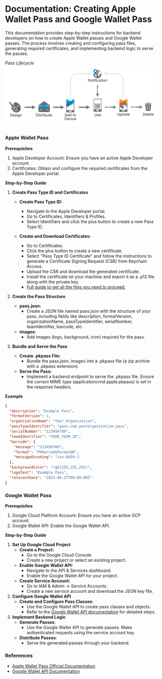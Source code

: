 # Documentation: Creating Apple Wallet Pass and Google Wallet Pass
This documentation provides step-by-step instructions for backend developers on how to create Apple Wallet passes and Google Wallet passes. The process involves creating and configuring pass files, generating required certificates, and implementing backend logic to serve the passes.


*Pass Lifecycle*
![Pass Lifecycle](Pass-Lifecycle-3.png)

### Apple Wallet Pass
**Prerequisites**
1. Apple Developer Account: Ensure you have an active Apple Developer account.
2. Certificates: Obtain and configure the required certificates from the Apple Developer portal.

**Step-by-Step Guide**
1. **Create Pass Type ID and Certificates**
    * **Create Pass Type ID:**
      * Navigate to the Apple Developer portal.
      * Go to Certificates, Identifiers & Profiles.
      * Select Identifiers and click the plus button to create a new Pass Type ID.
        
    * **Create and Download Certificates:**
      * Go to Certificates.
      * Click the plus button to create a new certificate.
      * Select "Pass Type ID Certificate" and follow the instructions to generate a Certificate Signing Request (CSR) from Keychain Access.
      * Upload the CSR and download the generated certificate.
      * Install the certificate on your machine and export it as a .p12 file along with the private key.
      * [Full guide to get all the files you need to proceed.](https://github.com/alexandercerutti/passkit-generator/wiki/Generating-Certificates)

2. **Create the Pass Structure**
    * **pass.json:**
      * Create a JSON file named pass.json with the structure of your pass, including fields like description, formatVersion, organizationName, passTypeIdentifier, serialNumber, teamIdentifier, barcode, etc.
    * **images:**
      * Add images (logo, background, icon) required for the pass.
3. **Bundle and Serve the Pass**
    * **Create .pkpass File:**
      * Bundle the pass.json, images into a .pkpass file (a zip archive with a .pkpass extension).
    * **Serve the Pass:**
      * Implement a backend endpoint to serve the .pkpass file. Ensure the correct MIME type (application/vnd.apple.pkpass) is set in the response headers.

**Example**
```json
{
  "description": "Example Pass",
  "formatVersion": 1,
  "organizationName": "Your Organization",
  "passTypeIdentifier": "pass.com.yourorganization.pass",
  "serialNumber": "123456789",
  "teamIdentifier": "YOUR_TEAM_ID",
  "barcode": {
    "message": "123456789",
    "format": "PKBarcodeFormatQR",
    "messageEncoding": "iso-8859-1"
  },
  "backgroundColor": "rgb(255,255,255)",
  "logoText": "Example Pass",
  "relevantDate": "2023-06-27T00:00:00Z"
}
```

### Google Wallet Pass
**Prerequisites**
1. Google Cloud Platform Account: Ensure you have an active GCP account.
2. Google Wallet API: Enable the Google Wallet API.

**Step-by-Step Guide**
1. **Set Up Google Cloud Project**
   - **Create a Project:**
      - Go to the Google Cloud Console.
      - Create a new project or select an existing project.
   - **Enable Google Wallet API:**
      - Navigate to the API & Services dashboard.
      - Enable the Google Wallet API for your project.
   - **Create Service Account:**
      - Go to IAM & Admin -> Service Accounts.
      - Create a new service account and download the JSON key file.
2. **Configure Google Wallet API**
   - **Create and Configure Pass Classes**:
      - Use the Google Wallet API to create pass classes and objects.
      - Refer to the [Google Wallet API documentation](https://developers.google.com/wallet/tickets/overview) for detailed steps.
3. **Implement Backend Logic**
   - **Generate Passes**:
      - Use the Google Wallet API to generate passes. Make authenticated requests using the service account key.
   - **Distribute Passes**:
      - Serve the generated passes through your backend.

### References
- [Apple Wallet Pass Official Documentation](https://developer.apple.com/documentation/walletpasses)
- [Google Wallet API Documentation](https://developers.google.com/wallet)
